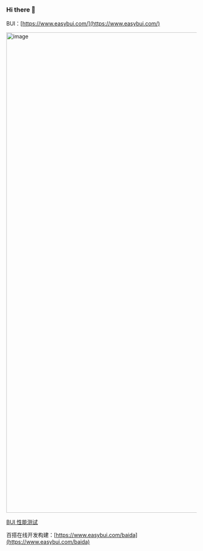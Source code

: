 ### Hi there 👋

BUI：[https://www.easybui.com/](https://www.easybui.com/) 

<img width="1268" alt="image" src="https://github.com/imouou/imouou/assets/8435328/b4891019-092a-464e-9d63-05bfeb533f45">


[BUI 性能测试](https://www.easybui.com/bui-test/index.html)

百搭在线开发构建：[https://www.easybui.com/baida](https://www.easybui.com/baida)

<!--
**imouou/imouou** is a ✨ _special_ ✨ repository because its `README.md` (this file) appears on your GitHub profile.

Here are some ideas to get you started:

- 🔭 I’m currently working on ...
- 🌱 I’m currently learning ...
- 👯 I’m looking to collaborate on ...
- 🤔 I’m looking for help with ...
- 💬 Ask me about ...
- 📫 How to reach me: ...
- 😄 Pronouns: ...
- ⚡ Fun fact: ...
-->
